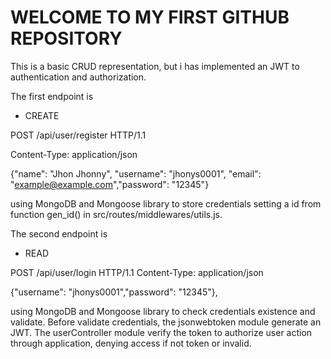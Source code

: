 # WELCOME TO MY FIRST GITHUB REPOSITORY

This is a basic CRUD representation, but i has implemented an JWT to authentication and authorization.

The first endpoint is 
- CREATE

POST /api/user/register HTTP/1.1

Content-Type: application/json

{"name": "Jhon Jhonny", "username": "jhonys0001", "email": "example@example.com","password": "12345"}

using MongoDB and Mongoose library to store credentials setting a id from function gen_id() in src/routes/middlewares/utils.js.

The second endpoint is
- READ

POST /api/user/login HTTP/1.1
Content-Type: application/json

{"username": "jhonys0001","password": "12345"}, 

using MongoDB and Mongoose library to check credentials existence and validate.
Before validate credentials, the jsonwebtoken module generate an JWT.
The userController module verify the token to authorize user action through application, denying access if not token or invalid. 
